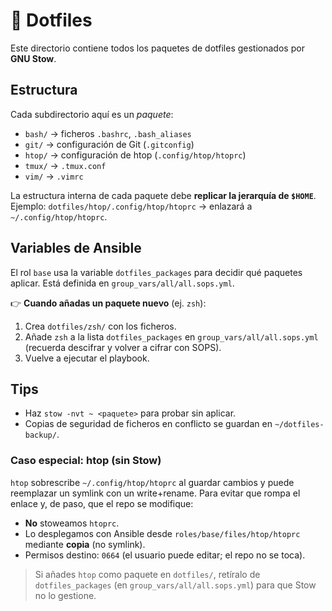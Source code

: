# 📂 Dotfiles

Este directorio contiene todos los paquetes de dotfiles gestionados por **GNU Stow**.

## Estructura
Cada subdirectorio aquí es un *paquete*:
- `bash/` → ficheros `.bashrc`, `.bash_aliases`
- `git/` → configuración de Git (`.gitconfig`)
- `htop/` → configuración de htop (`.config/htop/htoprc`)
- `tmux/` → `.tmux.conf`
- `vim/` → `.vimrc`

La estructura interna de cada paquete debe **replicar la jerarquía de `$HOME`**.
Ejemplo: `dotfiles/htop/.config/htop/htoprc` → enlazará a `~/.config/htop/htoprc`.

## Variables de Ansible
El rol `base` usa la variable `dotfiles_packages` para decidir qué paquetes aplicar.
Está definida en `group_vars/all/all.sops.yml`.

👉 **Cuando añadas un paquete nuevo** (ej. `zsh`):
1. Crea `dotfiles/zsh/` con los ficheros.
2. Añade `zsh` a la lista `dotfiles_packages` en `group_vars/all/all.sops.yml` (recuerda descifrar y volver a cifrar con SOPS).
3. Vuelve a ejecutar el playbook.

## Tips
- Haz `stow -nvt ~ <paquete>` para probar sin aplicar.
- Copias de seguridad de ficheros en conflicto se guardan en `~/dotfiles-backup/`.

### Caso especial: htop (sin Stow)

`htop` sobrescribe `~/.config/htop/htoprc` al guardar cambios y puede reemplazar un symlink con un write+rename.
Para evitar que rompa el enlace y, de paso, que el repo se modifique:

- **No** stoweamos `htoprc`.
- Lo desplegamos con Ansible desde `roles/base/files/htop/htoprc` mediante **copia** (no symlink).
- Permisos destino: `0664` (el usuario puede editar; el repo no se toca).

> Si añades `htop` como paquete en `dotfiles/`, retíralo de `dotfiles_packages` (en `group_vars/all/all.sops.yml`) para que Stow no lo gestione.
